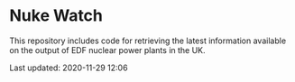 # Nuke Watch

This repository includes code for retrieving the latest information available on the output of EDF nuclear power plants in the UK.

Last updated: 2020-11-29 12:06